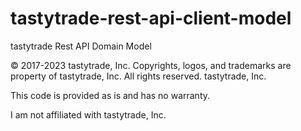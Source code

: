 # tastytrade-rest-api-client-model
tastytrade Rest API Domain Model


© 2017-2023 tastytrade, Inc.
Copyrights, logos, and trademarks are property of tastytrade, Inc. All rights reserved. tastytrade, Inc.

This code is provided as is and has no warranty.

I am not affiliated with tastytrade, Inc.  